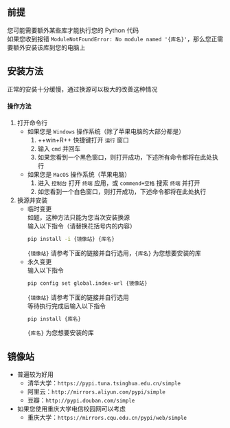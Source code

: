 ## 前提  
您可能需要额外某些库才能执行您的 Python 代码  
如果您收到报错 `ModuleNotFoundError: No module named '{库名}'`，那么您正需要额外安装该库到您的电脑上  

## 安装方法  
正常的安装十分缓慢，通过换源可以极大的改善这种情况  
#### 操作方法  
1. 打开命令行  
    - 如果您是 `Windows` 操作系统（除了苹果电脑的大部分都是）  
        1. ++win+R++ 快捷键打开 `运行` 窗口  
        2. 输入 `cmd` 并回车  
        3. 如果您看到一个黑色窗口，则打开成功，下述所有命令都将在此处执行  
    - 如果您是 `MacOS` 操作系统（苹果电脑）  
        1. 进入 `控制台` 打开 `终端` 应用，或 `commend+空格` 搜索 `终端` 并打开  
        2. 如您看到一个白色窗口，则打开成功，下述命令都将在此处执行  
2. 换源并安装  
    - 临时变更  
        如题，这种方法只能为您当次安装换源  
        输入以下指令（请替换花括号内的内容）  
        ```bash
        pip install -i {镜像站} {库名}
        ```
        `{镜像站}` 请参考下面的链接并自行选用，`{库名}` 为您想要安装的库  
    - 永久变更  
        输入以下指令  
        ```bash
        pip config set global.index-url {镜像站}
        ```
        `{镜像站}` 请参考下面的链接并自行选用  
        等待执行完成后输入以下指令  
        ```bash
        pip install {库名}
        ```
        `{库名}` 为您想要安装的库  

## 镜像站  
- 普遍较为好用  
    - 清华大学：`https://pypi.tuna.tsinghua.edu.cn/simple`  
    - 阿里云：`http://mirrors.aliyun.com/pypi/simple`  
    - 豆瓣：`http://pypi.douban.com/simple`  
- 如果您使用重庆大学电信校园网可以考虑  
    - 重庆大学：`https://mirrors.cqu.edu.cn/pypi/web/simple`  


